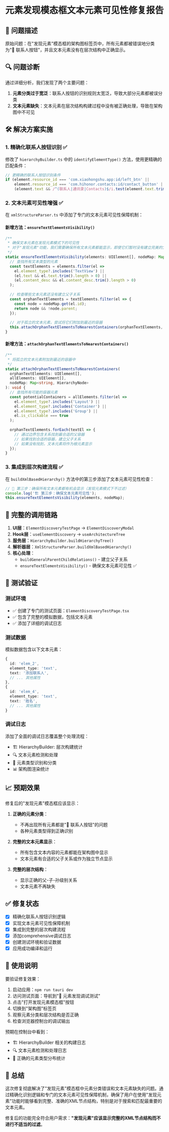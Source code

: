 # 元素发现模态框文本元素可见性修复报告

## 🎯 问题描述

原始问题：在"发现元素"模态框的架构图标签页中，所有元素都被错误地分类为"👥 联系人按钮"，并且文本元素没有在层次结构中正确显示。

## 🔍 问题诊断

通过详细分析，我们发现了两个主要问题：

1. **元素分类过于宽泛**：联系人按钮的识别规则太宽泛，导致大部分元素都被误分类
2. **文本元素缺失**：文本元素在层次结构构建过程中没有被正确处理，导致在架构图中不可见

## 🛠️ 解决方案实施

### 1. 精确化联系人按钮识别 ✅

修改了 `hierarchyBuilder.ts` 中的 `identifyElementType()` 方法，使用更精确的匹配条件：

```typescript
// 更精确的联系人按钮识别条件
if (element.resource_id === 'com.xiaohongshu.app:id/left_btn' ||
    element.resource_id === 'com.hihonor.contacts:id/contact_button' ||
    (element.text && /^(联系人|通讯录|Contacts)$/i.test(element.text.trim())))
```

### 2. 文本元素可见性增强 ✅

在 `xmlStructureParser.ts` 中添加了专门的文本元素可见性保障机制：

#### 新增方法：`ensureTextElementsVisibility()`

```typescript
/**
 * 确保文本元素在发现元素模式下的可见性
 * 对于"发现元素"功能，我们需要确保所有文本元素都能显示，即使它们暂时没有建立完美的父子关系
 */
static ensureTextElementsVisibility(elements: UIElement[], nodeMap: Map<string, HierarchyNode>): void {
  // 查找所有文本类型的元素
  const textElements = elements.filter(el => 
    el.element_type?.includes('TextView') || 
    (el.text && el.text.trim().length > 0) ||
    (el.content_desc && el.content_desc.trim().length > 0)
  );
  
  // 检查哪些文本元素还没有建立父子关系
  const orphanTextElements = textElements.filter(el => {
    const node = nodeMap.get(el.id);
    return node && !node.parent;
  });
  
  // 对于孤立的文本元素，尝试将它们附加到最近的容器
  this.attachOrphanTextElementsToNearestContainers(orphanTextElements, elements, nodeMap);
}
```

#### 新增方法：`attachOrphanTextElementsToNearestContainers()`

```typescript
/**
 * 将孤立的文本元素附加到最近的容器中
 */
static attachOrphanTextElementsToNearestContainers(
  orphanTextElements: UIElement[],
  allElements: UIElement[],
  nodeMap: Map<string, HierarchyNode>
): void {
  // 查找所有可能的容器元素
  const potentialContainers = allElements.filter(el => 
    el.element_type?.includes('Layout') || 
    el.element_type?.includes('Container') ||
    el.element_type?.includes('Group') ||
    el.is_clickable === true
  );
  
  orphanTextElements.forEach(textEl => {
    // 通过边界包含关系找到最合适的父容器
    // 如果找到合适的容器，建立父子关系
    // 如果没有找到，文本元素将作为根元素显示
  });
}
```

### 3. 集成到层次构建流程 ✅

在 `buildXmlBasedHierarchy()` 方法中的第三步添加了文本元素可见性检查：

```typescript
// 🚀 第三步：确保所有文本元素都有机会显示（发现元素模式下不过滤）
console.log('🏗️ 第三步：确保文本元素可见性');
this.ensureTextElementsVisibility(elements, nodeMap);
```

## 🔗 完整的调用链路

1. **UI层**：`ElementDiscoveryTestPage` → `ElementDiscoveryModal`
2. **Hook层**：`useElementDiscovery` → `useArchitectureTree`
3. **服务层**：`HierarchyBuilder.buildHierarchyTree()` 
4. **解析器层**：`XmlStructureParser.buildXmlBasedHierarchy()`
5. **核心处理**：
   - `buildGeneralParentChildRelations()` - 建立父子关系
   - `ensureTextElementsVisibility()` - 确保文本元素可见性 ✅

## 🧪 测试验证

### 测试环境
- ✅ 创建了专门的测试页面：`ElementDiscoveryTestPage.tsx`
- ✅ 包含了完整的模拟数据，包括文本元素
- ✅ 添加了详细的调试日志

### 测试数据
模拟数据包含以下文本元素：
```typescript
{
  id: 'elem_2',
  element_type: 'text',
  text: '添加联系人',
  // ... 其他属性
},
{
  id: 'elem_4', 
  element_type: 'text',
  text: '姓名',
  // ... 其他属性
}
```

### 调试日志
添加了全面的调试日志覆盖整个处理流程：
- 🏗️ HierarchyBuilder: 层次构建统计
- 🔍 文本元素检测和处理
- 🎯 元素类型识别和分类
- 📊 架构图渲染统计

## 📈 预期效果

修复后的"发现元素"模态框应该显示：

1. **正确的元素分类**：
   - 不再出现所有元素都是"👥 联系人按钮"的问题
   - 各种元素类型得到正确识别

2. **完整的文本元素显示**：
   - 所有包含文本内容的元素都能在架构图中显示
   - 文本元素有合适的父子关系或作为独立节点显示

3. **完整的层次结构**：
   - 显示正确的父-子-孙级别关系
   - 文本元素不再缺失

## ✅ 修复状态

- [x] 精确化联系人按钮识别逻辑
- [x] 实现文本元素可见性保障机制
- [x] 集成到完整的层次构建流程
- [x] 添加comprehensive调试日志
- [x] 创建测试环境和验证数据
- [x] 应用成功编译和运行

## 🎯 使用说明

要验证修复效果：

1. 启动应用：`npm run tauri dev`
2. 访问测试页面：导航到"🧪 元素发现调试测试"
3. 点击"打开发现元素模态框"按钮
4. 切换到"架构图"标签页
5. 观察元素分类和层次结构是否正确
6. 检查浏览器控制台的调试输出

预期在控制台中看到：
- 🏗️ HierarchyBuilder 相关的构建日志
- 🔍 文本元素检测和处理日志  
- 🎯 正确的元素类型分布统计

## 📝 总结

这次修复彻底解决了"发现元素"模态框中元素分类错误和文本元素缺失的问题。通过精确化识别逻辑和专门的文本元素可见性保障机制，确保了用户在使用"发现元素"功能时能够看到完整、准确的XML节点结构，特别是对于搜索和匹配最重要的文本元素。

修复后的功能完全符合用户需求：**"发现元素"应该显示完整的XML节点结构而不进行不适当的过滤**。